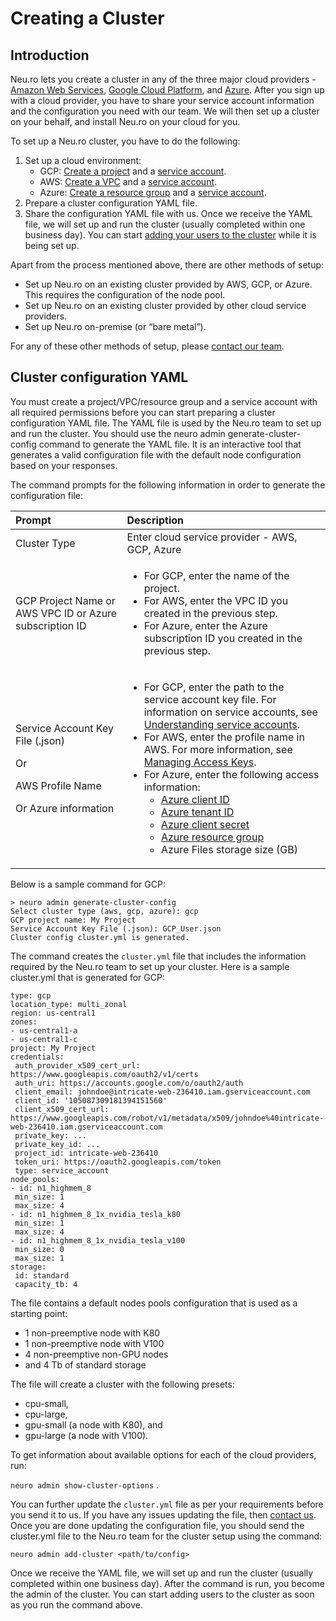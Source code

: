 # Creating a Cluster

## Introduction

Neu.ro lets you create a cluster in any of the three major cloud providers - [Amazon Web Services](https://aws.amazon.com/), [Google Cloud Platform](https://cloud.google.com/), and [Azure](https://azure.microsoft.com/en-in/). After you sign up with a cloud provider, you have to share your service account information and the configuration you need with our team. We will then set up a cluster on your behalf, and install Neu.ro on your cloud for you.

To set up a Neu.ro cluster, you have to do the following:

1. Set up a cloud environment:
   * GCP: [Create a project](https://cloud.google.com/appengine/docs/standard/nodejs/building-app/creating-project) and a [service account](https://cloud.google.com/iam/docs/creating-managing-service-accounts#creating).
   * AWS: [Create a VPC](https://docs.aws.amazon.com/vpc/latest/userguide/vpc-getting-started.html#getting-started-create-vpc) and a [service account](https://docs.aws.amazon.com/IAM/latest/UserGuide/id_users_create.html).
   * Azure: [Create a resource group](https://docs.microsoft.com/en-us/azure/azure-resource-manager/management/manage-resource-groups-portal#create-resource-groups) and a [service account](https://docs.microsoft.com/en-us/azure/active-directory/develop/howto-create-service-principal-portal).
2. Prepare a cluster configuration YAML file.
3. Share the configuration YAML file with us. Once we receive the YAML file, we will set up and run the cluster \(usually completed within one business day\). You can start [adding your users to the cluster](managing-users-and-quotas.md) while it is being set up.

Apart from the process mentioned above, there are other methods of setup:

* Set up Neu.ro on an existing cluster provided by AWS, GCP, or Azure. This requires the configuration of the node pool. 
* Set up Neu.ro on an existing cluster provided by other cloud service providers.
* Set up Neu.ro on-premise \(or “bare metal”\).

For any of these other methods of setup, please [contact our team](mailto:team@neu.ro).

## Cluster configuration YAML 

You must create a project/VPC/resource group and a service account with all required permissions before you can start preparing a cluster configuration YAML file. The YAML file is used by the Neu.ro team to set up and run the cluster. You should use the neuro admin generate-cluster-config command to generate the YAML file. It is an interactive tool that generates a valid configuration file with the default node configuration based on your responses.

The command prompts for the following information in order to generate the configuration file:

<table>
  <thead>
    <tr>
      <th style="text-align:left"><b>Prompt</b>
      </th>
      <th style="text-align:left"><b>Description</b>
      </th>
    </tr>
  </thead>
  <tbody>
    <tr>
      <td style="text-align:left">Cluster Type</td>
      <td style="text-align:left">Enter cloud service provider - AWS, GCP, Azure</td>
    </tr>
    <tr>
      <td style="text-align:left">GCP Project Name or AWS VPC ID or Azure subscription ID</td>
      <td style="text-align:left">
        <ul>
          <li>For GCP, enter the name of the project.</li>
          <li>For AWS, enter the VPC ID you created in the previous step.</li>
          <li>For Azure, enter the Azure subscription ID you created in the previous
            step.</li>
        </ul>
      </td>
    </tr>
    <tr>
      <td style="text-align:left">
        <p>Service Account Key File (.json)</p>
        <p>Or</p>
        <p>AWS Profile Name</p>
        <p>Or Azure information</p>
      </td>
      <td style="text-align:left">
        <ul>
          <li>For GCP, enter the path to the service account key file. For information
            on service accounts, see <a href="https://cloud.google.com/iam/docs/understanding-service-accounts">Understanding service accounts</a>.</li>
          <li>For AWS, enter the profile name in AWS. For more information, see <a href="https://docs.aws.amazon.com/IAM/latest/UserGuide/id_credentials_access-keys.html">Managing Access Keys</a>.</li>
          <li>For Azure, enter the following access information:
            <ul>
              <li><a href="https://docs.microsoft.com/en-us/azure/active-directory/develop/howto-create-service-principal-portal#create-a-new-application-secret">Azure client ID</a>
              </li>
              <li><a href="https://docs.microsoft.com/en-us/azure/active-directory/develop/howto-create-service-principal-portal#create-a-new-application-secret">Azure tenant ID</a>
              </li>
              <li><a href="https://docs.microsoft.com/en-us/azure/active-directory/develop/howto-create-service-principal-portal#create-a-new-application-secret">Azure client secret</a>
              </li>
              <li><a href="https://docs.microsoft.com/en-us/azure/active-directory/develop/howto-create-service-principal-portal#assign-a-role-to-the-application">Azure resource group</a>
              </li>
              <li>Azure Files storage size (GB)</li>
            </ul>
          </li>
        </ul>
      </td>
    </tr>
  </tbody>
</table>

Below is a sample command for GCP:

```text
> neuro admin generate-cluster-config
Select cluster type (aws, gcp, azure): gcp
GCP project name: My Project
Service Account Key File (.json): GCP_User.json
Cluster config cluster.yml is generated.
```

The command creates the `cluster.yml` file that includes the information required by the Neu.ro team to set up your cluster. Here is a sample cluster.yml that is generated for GCP:

```text
type: gcp
location_type: multi_zonal
region: us-central1
zones:
- us-central1-a
- us-central1-c
project: My Project
credentials:
 auth_provider_x509_cert_url: https://www.googleapis.com/oauth2/v1/certs
 auth_uri: https://accounts.google.com/o/oauth2/auth
 client_email: johndoe@intricate-web-236410.iam.gserviceaccount.com
 client_id: '105087309181394151560'
 client_x509_cert_url: https://www.googleapis.com/robot/v1/metadata/x509/johndoe%40intricate-web-236410.iam.gserviceaccount.com
 private_key: ...
 private_key_id: ...
 project_id: intricate-web-236410
 token_uri: https://oauth2.googleapis.com/token
 type: service_account
node_pools:
- id: n1_highmem_8
 min_size: 1
 max_size: 4
- id: n1_highmem_8_1x_nvidia_tesla_k80
 min_size: 1
 max_size: 4
- id: n1_highmem_8_1x_nvidia_tesla_v100
 min_size: 0
 max_size: 1
storage:
 id: standard
 capacity_tb: 4
```

The file contains a default nodes pools configuration that is used as a starting point:

* 1 non-preemptive node with K80
* 1 non-preemptive node with V100
* 4 non-preemptive non-GPU nodes
* and 4 Tb of standard storage

The file will create a cluster with the following presets:

* cpu-small,
* cpu-large,
* gpu-small \(a node with K80\), and
* gpu-large \(a node with V100\).

To get information about available options for each of the cloud providers, run:

`neuro admin show-cluster-options` .

You can further update the `cluster.yml` file as per your requirements before you send it to us. If you have any issues updating the file, then [contact us](mailto:team@neu.ro). Once you are done updating the configuration file, you should send the cluster.yml file to the Neu.ro team for the cluster setup using the command:

`neuro admin add-cluster <path/to/config>`

Once we receive the YAML file, we will set up and run the cluster \(usually completed within one business day\). After the command is run, you become the admin of the cluster. You can start adding users to the cluster as soon as you run the command above.

